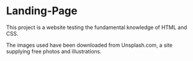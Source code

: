 # Landing-Page

This project is a website testing the fundamental knowledge of HTML and CSS. 

The images used have been downloaded from Unsplash.com, a site supplying free photos and illustrations. 